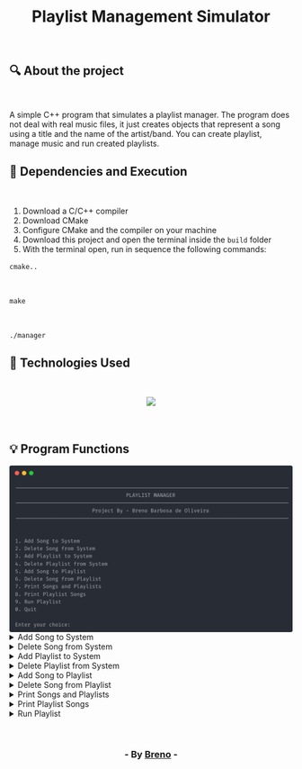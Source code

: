 <h1 align = "center"> Playlist Management Simulator </h1><br>

<h2> &#128269; About the project </h2><br>

<p>A simple C++ program that simulates a playlist manager. The program 
does not deal with real music files, it just creates objects that represent a song using a title 
and the name of the artist/band. You can create playlist, manage music and run created playlists.</p>

<h2> &#128296; Dependencies and Execution </h2><br>

<ol>
   <li>Download a C/C++ compiler</li>
   <li>Download CMake</li>
   <li>Configure CMake and the compiler on your machine</li>
   <li>Download this project and open the terminal inside the <code>build</code> folder</li>
   <li>With the terminal open, run in sequence the following commands:</li>
</ol>

 	cmake..  
<br>

	make
<br>

	./manager

<h2> &#128302; Technologies Used </h2><br>

<p align="center">
  <a href="https://skillicons.dev">
    <img src="https://skillicons.dev/icons?i=cpp,cmake" />
  </a>
</p>

<br><h2> &#128161; Program Functions </h2>

<img align = "center" src="https://github.com/Brevex/Playlist-Management-Simulator/blob/main/readme%20images/program/program-layout.png" alt="program menu">
<br>
<details>
	<summary>Add Song to System</summary
	<br><br><p>Add a new song to the system. Repeated songs are not allowed.</p>
	<img align = "center" src="https://github.com/Brevex/Playlist-Management-Simulator/blob/main/readme%20images/program/add-song.png" alt="print from program">
</details>

<details>
	<summary>Delete Song from System</summary
	<br><br><p>Removes a song from the system if it was found.</p>
	<img align = "center" src="https://github.com/Brevex/Playlist-Management-Simulator/blob/main/readme%20images/program/delete-song.png" alt="print from program">
</details>

<details>
	<summary>Add Playlist to System</summary
	<br><br><p>Add a new playlist to the system. Repeated playlists are not allowed.</p>
	<img align = "center" src="https://github.com/Brevex/Playlist-Management-Simulator/blob/main/readme%20images/program/add-playlist.png" alt="print from program">
</details>

<details>
	<summary>Delete Playlist from System</summary
	<br><br><p>Removes a playlist from the system if it was found.</p>
	<img align = "center" src="https://github.com/Brevex/Playlist-Management-Simulator/blob/main/readme%20images/program/delete-playlist.png" alt="print from program">
</details>

<details>
	<summary>Add Song to Playlist</summary
	<br><br><p>Adds a song that has already been registered in the system to an existing playlist. If the song or playlist does not exist, the program will return an error.</p>
	<img align = "center" src="https://github.com/Brevex/Playlist-Management-Simulator/blob/main/readme%20images/program/add-song-playlist.png" alt="print from program">
</details>

<details>
	<summary>Delete Song from Playlist</summary
	<br><br><p>Remove a song registered in a playlist. If the song or playlist does not exist, the program will return an error.</p>
	<img align = "center" src="https://github.com/Brevex/Playlist-Management-Simulator/blob/main/readme%20images/program/delete-song-playlist.png" alt="print from program">
</details>

<details>
	<summary>Print Songs and Playlists</summary
	<br><br><p>Prints all songs and playlists that are registered in the system.</p>
	<img align = "center" src="https://github.com/Brevex/Playlist-Management-Simulator/blob/main/readme%20images/program/system-songs-playlists.png" alt="print from program">
</details>

<details>
	<summary>Print Playlist Songs</summary
	<br><br><p>Prints the songs that are registered in a playlist.</p>
	<img align = "center" src="https://github.com/Brevex/Playlist-Management-Simulator/blob/main/readme%20images/program/playlist-songs.png" alt="print from program">
</details>

<details>
	<summary>Run Playlist</summary
	<br><br><p>Plays a system playlist chosen by the user.</p>
	<img align = "center" src="https://github.com/Brevex/Playlist-Management-Simulator/blob/main/readme%20images/program/run-playlist.png" alt="print from program">
</details>

<br><h3 align = "center"> - By <a href = "https://www.linkedin.com/in/breno-barbosa-de-oliveira-810866275/" target = "_blank">Breno</a> - </h3>
